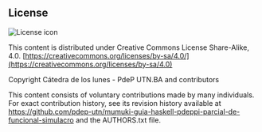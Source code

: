 ## License
![License icon](https://licensebuttons.net/l/by-sa/3.0/88x31.png)

This content is distributed under Creative Commons License Share-Alike, 4.0. [https://creativecommons.org/licenses/by-sa/4.0/](https://creativecommons.org/licenses/by-sa/4.0)

Copyright Cátedra de los lunes - PdeP UTN.BA and contributors

This content consists of voluntary contributions made by many
individuals. For exact contribution history, see its revision history
available at https://github.com/pdep-utn/mumuki-guia-haskell-pdeppi-parcial-de-funcional-simulacro and the AUTHORS.txt file.

